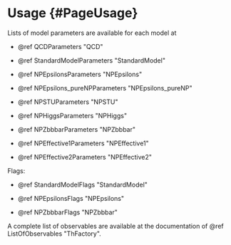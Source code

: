 Usage   {#PageUsage}
=============================================

Lists of model parameters are available for each model at

* @ref QCDParameters "QCD"

* @ref StandardModelParameters "StandardModel"

* @ref NPEpsilonsParameters "NPEpsilons"

* @ref NPEpsilons_pureNPParameters "NPEpsilons_pureNP"

* @ref NPSTUParameters "NPSTU"

* @ref NPHiggsParameters "NPHiggs"

* @ref NPZbbbarParameters "NPZbbbar"

* @ref NPEffective1Parameters "NPEffective1"

* @ref NPEffective2Parameters "NPEffective2"

Flags:

* @ref StandardModelFlags "StandardModel"

* @ref NPEpsilonsFlags "NPEpsilons"

* @ref NPZbbbarFlags "NPZbbbar"


A complete list of observables are available at 
the documentation of @ref ListOfObservables "ThFactory".
